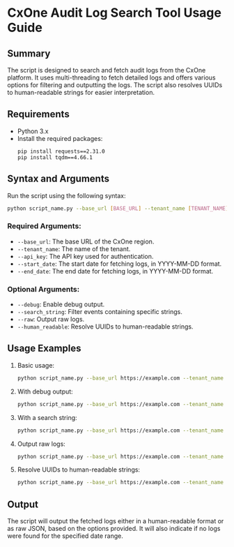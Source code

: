 # CxOne Audit Log Search Tool Usage Guide

## Summary

The script is designed to search and fetch audit logs from the CxOne platform. It uses multi-threading to fetch detailed logs and offers various options for filtering and outputting the logs. The script also resolves UUIDs to human-readable strings for easier interpretation.

## Requirements

- Python 3.x
- Install the required packages:
  ```
  pip install requests==2.31.0
  pip install tqdm==4.66.1
  ```

## Syntax and Arguments

Run the script using the following syntax:

```bash
python script_name.py --base_url [BASE_URL] --tenant_name [TENANT_NAME] --api_key [API_KEY] --start_date [START_DATE] --end_date [END_DATE] [OPTIONS]
```

### Required Arguments:

- `--base_url`: The base URL of the CxOne region.
- `--tenant_name`: The name of the tenant.
- `--api_key`: The API key used for authentication.
- `--start_date`: The start date for fetching logs, in YYYY-MM-DD format.
- `--end_date`: The end date for fetching logs, in YYYY-MM-DD format.

### Optional Arguments:

- `--debug`: Enable debug output.
- `--search_string`: Filter events containing specific strings.
- `--raw`: Output raw logs.
- `--human_readable`: Resolve UUIDs to human-readable strings.

## Usage Examples

1. Basic usage:

    ```bash
    python script_name.py --base_url https://example.com --tenant_name my_tenant --api_key 12345 --start_date 2021-01-01 --end_date 2021-01-31
    ```

2. With debug output:

    ```bash
    python script_name.py --base_url https://example.com --tenant_name my_tenant --api_key 12345 --start_date 2021-01-01 --end_date 2021-01-31 --debug
    ```

3. With a search string:

    ```bash
    python script_name.py --base_url https://example.com --tenant_name my_tenant --api_key 12345 --start_date 2021-01-01 --end_date 2021-01-31 --search_string "login"
    ```

4. Output raw logs:

    ```bash
    python script_name.py --base_url https://example.com --tenant_name my_tenant --api_key 12345 --start_date 2021-01-01 --end_date 2021-01-31 --raw
    ```

5. Resolve UUIDs to human-readable strings:

    ```bash
    python script_name.py --base_url https://example.com --tenant_name my_tenant --api_key 12345 --start_date 2021-01-01 --end_date 2021-01-31 --human_readable
    ```

## Output

The script will output the fetched logs either in a human-readable format or as raw JSON, based on the options provided. It will also indicate if no logs were found for the specified date range.
